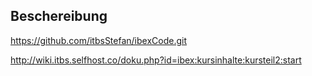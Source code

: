 ## Beschereibung
https://github.com/itbsStefan/ibexCode.git

http://wiki.itbs.selfhost.co/doku.php?id=ibex:kursinhalte:kursteil2:start
